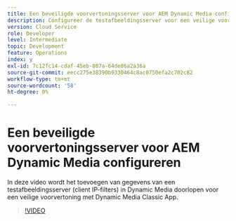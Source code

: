 ```yaml
---
title: Een beveiligde voorvertoningsserver voor AEM Dynamic Media configureren
description: Configureer de testafbeeldingsserver voor een veilige voorvertoning met AEM Dynamic Media Classic App.
version: Cloud Service
role: Developer
level: Intermediate
topic: Development
feature: Operations
index: y
exl-id: 7c12fc14-cdaf-45eb-807a-64de86a2a36a
source-git-commit: eecc275e38390b9330464c8ac0750efa2c702c82
workflow-type: tm+mt
source-wordcount: '58'
ht-degree: 0%

---
```


# Een beveiligde voorvertoningsserver voor AEM Dynamic Media configureren

In deze video wordt het toevoegen van gegevens van een testafbeeldingsserver (client IP-filters) in Dynamic Media doorlopen voor een veilige voorvertoning met Dynamic Media Classic App.

>[!VIDEO](https://video.tv.adobe.com/v/335462?quality=12&learn=on)
